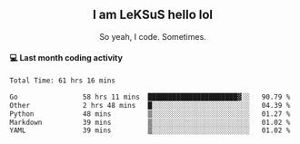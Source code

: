 <h2 align="center">I am LeKSuS hello lol</h2>
<p align="center">So yeah, I code. Sometimes.</p>

#### :computer: Last month coding activity
<!--START_SECTION:waka-->

```txt
Total Time: 61 hrs 16 mins

Go                58 hrs 11 mins  ██████████████████████▓░░   90.79 %
Other             2 hrs 48 mins   █░░░░░░░░░░░░░░░░░░░░░░░░   04.39 %
Python            48 mins         ▒░░░░░░░░░░░░░░░░░░░░░░░░   01.27 %
Markdown          39 mins         ▒░░░░░░░░░░░░░░░░░░░░░░░░   01.02 %
YAML              39 mins         ▒░░░░░░░░░░░░░░░░░░░░░░░░   01.02 %
```

<!--END_SECTION:waka-->
